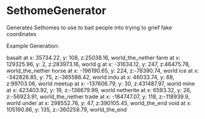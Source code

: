 # SethomeGenerator
Generates Sethomes to use to bait people into trying to grief fake coordinates

Example Generation:


basalt at x: 35734.22, y: 108, z:25038.16, world_the_nether 
farm at x: 129325.96, y: 2, z:283973.16, world 
g at x: -31634.12, y: 247, z:46475.78, world_the_nether 
horse at x: -196190.65, y: 224, z:-78390.74, world 
ice at x: -342826.85, y: 75, z:-365586.42, world 
indu at x: 46033.74, y: 68, z:99703.06, world 
meetup at x: -137606.79, y: 30, z:431487.97, world 
mine at x: 423403.92, y: 19, z:-136679.99, world 
netherite at x: 6593.32, y: 26, z:-56923.91, world_the_nether 
trade at x: -184747.07, y: 118, z:-118939.9, world 
under at x: 298552.76, y: 47, z:390105.45, world_the_end 
void at x: 105190.86, y: 135, z:-360259.79, world_the_end 

